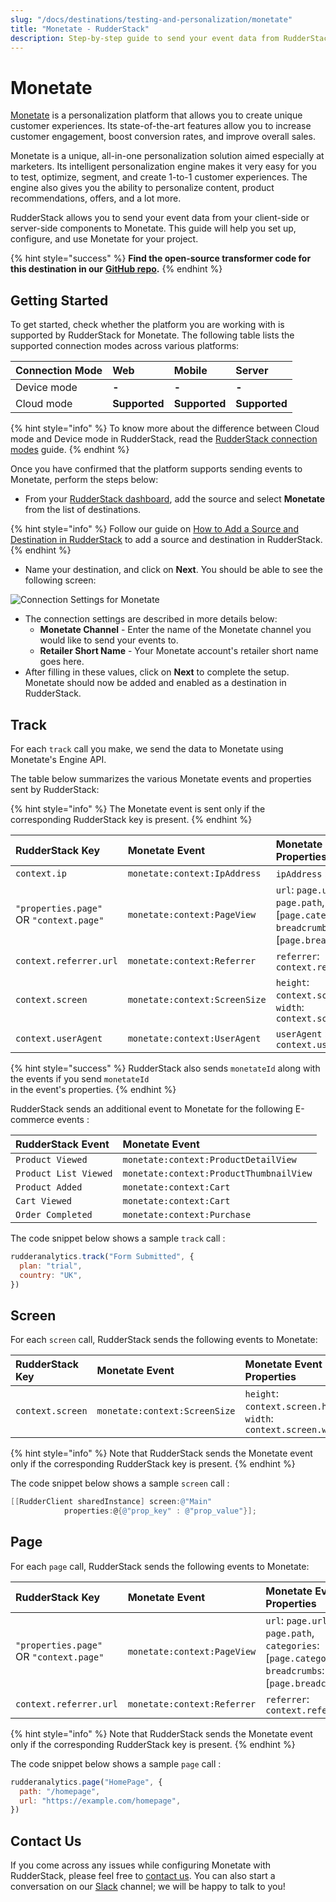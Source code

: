 ```yaml
---
slug: "/docs/destinations/testing-and-personalization/monetate"
title: "Monetate - RudderStack"
description: Step-by-step guide to send your event data from RudderStack to Monetate.
---
```


# Monetate

[Monetate](https://monetate.com/) is a personalization platform that allows you to create unique customer experiences. Its state-of-the-art features allow you to increase customer engagement, boost conversion rates, and improve overall sales.

Monetate is a unique, all-in-one personalization solution aimed especially at marketers. Its intelligent personalization engine makes it very easy for you to test, optimize, segment, and create 1-to-1 customer experiences. The engine also gives you the ability to personalize content, product recommendations, offers, and a lot more.

RudderStack allows you to send your event data from your client-side or server-side components to Monetate. This guide will help you set up, configure, and use Monetate for your project.

{% hint style="success" %}
**Find the open-source transformer code for this destination in our** [**GitHub repo**](https://github.com/rudderlabs/rudder-transformer/tree/master/v0/destinations/monetate)**.**
{% endhint %}

## Getting Started

To get started, check whether the platform you are working with is supported by RudderStack for Monetate. The following table lists the supported connection modes across various platforms:

| **Connection Mode** | **Web**       | **Mobile**    | **Server**    |
| :------------------ | :------------ | :------------ | :------------ |
| Device mode         | **-**         | **-**         | **-**         |
| Cloud mode          | **Supported** | **Supported** | **Supported** |

{% hint style="info" %}
To know more about the difference between Cloud mode and Device mode in RudderStack, read the [RudderStack connection modes](https://docs.rudderstack.com/get-started/rudderstack-connection-modes) guide.
{% endhint %}

Once you have confirmed that the platform supports sending events to Monetate, perform the steps below:

- From your [RudderStack dashboard](https://app.rudderlabs.com/), add the source and select **Monetate** from the list of destinations.

{% hint style="info" %}
Follow our guide on [How to Add a Source and Destination in RudderStack](https://docs.rudderstack.com/how-to-guides/adding-source-and-destination-rudderstack) to add a source and destination in RudderStack.
{% endhint %}

- Name your destination, and click on **Next**. You should be able to see the following screen:

![Connection Settings for Monetate](../../.gitbook/assets/image%20%286%29.png)

- The connection settings are described in more details below:
  - **Monetate Channel** - Enter the name of the Monetate channel you would like to send your events to.
  - **Retailer Short Name** - Your Monetate account's retailer short name goes here.
- After filling in these values, click on **Next** to complete the setup. Monetate should now be added and enabled as a destination in RudderStack.

## Track

For each `track` call you make, we send the data to Monetate using Monetate's Engine API.

The table below summarizes the various Monetate events and properties sent by RudderStack:

{% hint style="info" %}
The Monetate event is sent only if the corresponding RudderStack key is present.
{% endhint %}

| RudderStack Key                         | Monetate Event                | Monetate Event Properties                                                                                        |
| :-------------------------------------- | :---------------------------- | :--------------------------------------------------------------------------------------------------------------- |
| `context.ip`                            | `monetate:context:IpAddress`  | `ipAddress` : `context.ip`                                                                                       |
| `"properties.page"` OR `"context.page"` | `monetate:context:PageView`   | `url`: `page.url`, `path`: `page.path`, `categories`: \[`page.category`\], `breadcrumbs`: \[`page.breadcrumbs`\] |
| `context.referrer.url`                  | `monetate:context:Referrer`   | `referrer`: `context.referrer.url`                                                                               |
| `context.screen`                        | `monetate:context:ScreenSize` | `height`: `context.screen.height`, `width`: `context.screen.width`                                               |
| `context.userAgent`                     | `monetate:context:UserAgent`  | `userAgent` : `context.userAgent`                                                                                |

{% hint style="success" %}
RudderStack also sends `monetateId` along with the events if you send `monetateId`  
in the event's properties.
{% endhint %}

RudderStack sends an additional event to Monetate for the following E-commerce events :

| RudderStack Event     | Monetate Event                          |
| :-------------------- | :-------------------------------------- |
| `Product Viewed`      | `monetate:context:ProductDetailView`    |
| `Product List Viewed` | `monetate:context:ProductThumbnailView` |
| `Product Added`       | `monetate:context:Cart`                 |
| `Cart Viewed`         | `monetate:context:Cart`                 |
| `Order Completed`     | `monetate:context:Purchase`             |

The code snippet below shows a sample `track` call :

```javascript
rudderanalytics.track("Form Submitted", {
  plan: "trial",
  country: "UK",
})
```

## Screen

For each `screen` call, RudderStack sends the following events to Monetate:

| RudderStack Key  | Monetate Event                | Monetate Event Properties                                          |
| :--------------- | :---------------------------- | :----------------------------------------------------------------- |
| `context.screen` | `monetate:context:ScreenSize` | `height`: `context.screen.height`, `width`: `context.screen.width` |

{% hint style="info" %}
Note that RudderStack sends the Monetate event only if the corresponding RudderStack key is present.
{% endhint %}

The code snippet below shows a sample `screen` call :

```objectivec
[[RudderClient sharedInstance] screen:@"Main"
            properties:@{@"prop_key" : @"prop_value"}];
```

## Page

For each `page` call, RudderStack sends the following events to Monetate:

| RudderStack Key                         | Monetate Event              | Monetate Event Properties                                                                                        |
| :-------------------------------------- | :-------------------------- | :--------------------------------------------------------------------------------------------------------------- |
| `"properties.page"` OR `"context.page"` | `monetate:context:PageView` | `url`: `page.url`, `path`: `page.path`, `categories`: \[`page.category`\], `breadcrumbs`: \[`page.breadcrumbs`\] |
| `context.referrer.url`                  | `monetate:context:Referrer` | `referrer`: `context.referrer.url`                                                                               |

{% hint style="info" %}
Note that RudderStack sends the Monetate event only if the corresponding RudderStack key is present.
{% endhint %}

The code snippet below shows a sample `page` call :

```javascript
rudderanalytics.page("HomePage", {
  path: "/homepage",
  url: "https://example.com/homepage",
})
```

## Contact Us

If you come across any issues while configuring Monetate with RudderStack, please feel free to [contact us](mailto:%20contact@rudderstack.com). You can also start a conversation on our [Slack](https://resources.rudderstack.com/join-rudderstack-slack) channel; we will be happy to talk to you!

